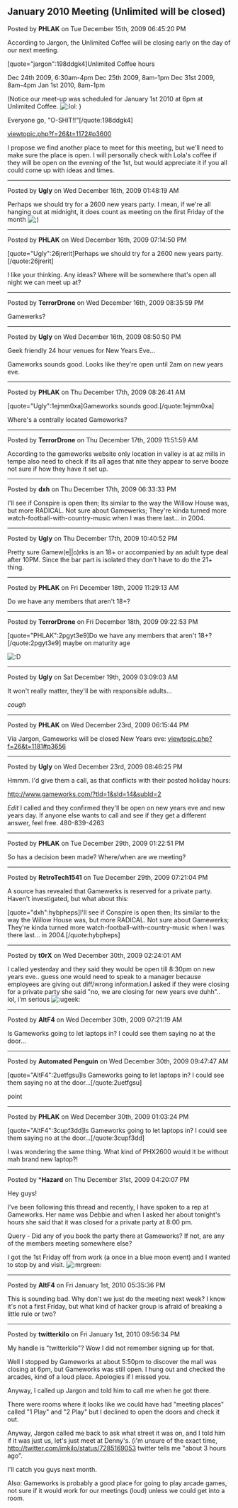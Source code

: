 ## January 2010 Meeting (Unlimited will be closed)
Posted by **PHLAK** on Tue December 15th, 2009 06:45:20 PM

According to Jargon, the Unlimited Coffee will be closing early on the day of our next meeting.

[quote=&quot;jargon&quot;:198ddgk4]Unlimited Coffee hours

Dec 24th 2009, 6:30am-4pm
Dec 25th 2009, 8am-1pm
Dec 31st 2009, 8am-4pm
Jan 1st 2010, 8am-1pm

(Notice our meet-up was scheduled for January 1st 2010 at 6pm at Unlimited Coffee. <!-- s:lol: --><img src="{SMILIES_PATH}/icon_lol.gif" alt=":lol:" title="Laughing" /><!-- s:lol: --> )

Everyone go, &quot;O-SHIT!!&quot;[/quote:198ddgk4]
<!-- l --><a class="postlink-local" href="http://www.phx2600.org/forum/viewtopic.php?f=26&amp;t=1172#p3600">viewtopic.php?f=26&amp;t=1172#p3600</a><!-- l -->

I propose we find another place to meet for this meeting, but we'll need to make sure the place is open.  I will personally check with Lola's coffee if they will be open on the evening of the 1st, but would appreciate it if you all could come up with ideas and times.

--------------------------------------------------------------------------------

Posted by **Ugly** on Wed December 16th, 2009 01:48:19 AM

Perhaps we should try for a 2600 new years party. I mean, if we're all hanging out at midnight, it does count as meeting on the first Friday of the month <!-- s;) --><img src="{SMILIES_PATH}/icon_e_wink.gif" alt=";)" title="Wink" /><!-- s;) -->

--------------------------------------------------------------------------------

Posted by **PHLAK** on Wed December 16th, 2009 07:14:50 PM

[quote=&quot;Ugly&quot;:26jrerit]Perhaps we should try for a 2600 new years party.[/quote:26jrerit]

I like your thinking.  Any ideas?  Where will be somewhere that's open all night we can meet up at?

--------------------------------------------------------------------------------

Posted by **TerrorDrone** on Wed December 16th, 2009 08:35:59 PM

Gamewerks?

--------------------------------------------------------------------------------

Posted by **Ugly** on Wed December 16th, 2009 08:50:50 PM

Geek friendly 24 hour venues for New Years Eve...

Gameworks sounds good. Looks like they're open until 2am on new years eve.

--------------------------------------------------------------------------------

Posted by **PHLAK** on Thu December 17th, 2009 08:26:41 AM

[quote=&quot;Ugly&quot;:1ejmm0xa]Gameworks sounds good.[/quote:1ejmm0xa]

Where's a centrally located Gameworks?

--------------------------------------------------------------------------------

Posted by **TerrorDrone** on Thu December 17th, 2009 11:51:59 AM

According to the gameworks website only location in valley is at az mills in tempe also need to check if its all ages that nite they appear to serve booze not sure if how they have it set up.

--------------------------------------------------------------------------------

Posted by **dxh** on Thu December 17th, 2009 06:33:33 PM

I'll see if Conspire is open then; Its similar to the way the Willow House was, but more RADICAL.  Not sure about Gamewerks; They're kinda turned more watch-football-with-country-music when I was there last... in 2004.

--------------------------------------------------------------------------------

Posted by **Ugly** on Thu December 17th, 2009 10:40:52 PM

Pretty sure Gamew(e||o)rks is an 18+ or accompanied by an adult type deal after 10PM. Since the bar part is isolated they don't have to do the 21+ thing.

--------------------------------------------------------------------------------

Posted by **PHLAK** on Fri December 18th, 2009 11:29:13 AM

Do we have any members that aren't 18+?

--------------------------------------------------------------------------------

Posted by **TerrorDrone** on Fri December 18th, 2009 09:22:53 PM

[quote=&quot;PHLAK&quot;:2pgyt3e9]Do we have any members that aren't 18+?[/quote:2pgyt3e9]
maybe on maturity age
 <!-- s:D --><img src="{SMILIES_PATH}/icon_e_biggrin.gif" alt=":D" title="Very Happy" /><!-- s:D -->

--------------------------------------------------------------------------------

Posted by **Ugly** on Sat December 19th, 2009 03:09:03 AM

It won't really matter, they'll be with responsible adults...

*cough*

--------------------------------------------------------------------------------

Posted by **PHLAK** on Wed December 23rd, 2009 06:15:44 PM

Via Jargon, Gameworks will be closed New Years eve: <!-- l --><a class="postlink-local" href="http://www.phx2600.org/forum/viewtopic.php?f=26&amp;t=1181#p3656">viewtopic.php?f=26&amp;t=1181#p3656</a><!-- l -->

--------------------------------------------------------------------------------

Posted by **Ugly** on Wed December 23rd, 2009 08:46:25 PM

Hmmm. I'd give them a call, as that conflicts with their posted holiday hours:

<!-- m --><a class="postlink" href="http://www.gameworks.com/?tId=1&amp;sId=14&amp;subId=2">http://www.gameworks.com/?tId=1&amp;sId=14&amp;subId=2</a><!-- m -->

*Edit*
I called and they confirmed they'll be open on new years eve and new years day. If anyone else wants to call and see if they get a different answer, feel free. 480-839-4263

--------------------------------------------------------------------------------

Posted by **PHLAK** on Tue December 29th, 2009 01:22:51 PM

So has a decision been made?  Where/when are we meeting?

--------------------------------------------------------------------------------

Posted by **RetroTech1541** on Tue December 29th, 2009 07:21:04 PM

A source has revealed that Gamewerks is reserved for a private party. Haven't investigated, but what about this:

[quote=&quot;dxh&quot;:hybpheps]I'll see if Conspire is open then; Its similar to the way the Willow House was, but more RADICAL.  Not sure about Gamewerks; They're kinda turned more watch-football-with-country-music when I was there last... in 2004.[/quote:hybpheps]

--------------------------------------------------------------------------------

Posted by **t0rX** on Wed December 30th, 2009 02:24:01 AM

I called yesterday and they said they would be open till 8:30pm on new years eve.. guess one would need to speak to a manager because employees are giving out diff/wrong information.I asked if they were closing for a private party she said &quot;no, we are closing for new years eve duhh&quot;.. lol, i'm serious <!-- s:ugeek: --><img src="{SMILIES_PATH}/icon_e_ugeek.gif" alt=":ugeek:" title="Uber Geek" /><!-- s:ugeek: -->

--------------------------------------------------------------------------------

Posted by **AltF4** on Wed December 30th, 2009 07:21:19 AM

Is Gameworks going to let laptops in? I could see them saying no at the door...

--------------------------------------------------------------------------------

Posted by **Automated Penguin** on Wed December 30th, 2009 09:47:47 AM

[quote=&quot;AltF4&quot;:2uetfgsu]Is Gameworks going to let laptops in? I could see them saying no at the door...[/quote:2uetfgsu]

point

--------------------------------------------------------------------------------

Posted by **PHLAK** on Wed December 30th, 2009 01:03:24 PM

[quote=&quot;AltF4&quot;:3cupf3dd]Is Gameworks going to let laptops in? I could see them saying no at the door...[/quote:3cupf3dd]

I was wondering the same thing.  What kind of PHX2600 would it be without mah brand new laptop?!

--------------------------------------------------------------------------------

Posted by ***Hazard** on Thu December 31st, 2009 04:20:07 PM

Hey guys!

I've been following this thread and recently, I have spoken to a rep at Gameworks. Her name was Debbie and when I asked her about tonight's hours she said that it was closed for a private party at 8:00 pm.

Query - Did any of you book the party there at Gameworks? If not, are any of the members meeting somewhere else? 

I got the 1st Friday off from work (a once in a blue moon event) and I wanted to stop by and visit.  <!-- s:mrgreen: --><img src="{SMILIES_PATH}/icon_mrgreen.gif" alt=":mrgreen:" title="Mr. Green" /><!-- s:mrgreen: -->

--------------------------------------------------------------------------------

Posted by **AltF4** on Fri January 1st, 2010 05:35:36 PM

This is sounding bad. Why don't we just do the meeting next week? I know it's not a first Friday, but what kind of hacker group is afraid of breaking a little rule or two?

--------------------------------------------------------------------------------

Posted by **twitterkilo** on Fri January 1st, 2010 09:56:34 PM

My handle is &quot;twitterkilo&quot;? Wow I did not remember signing up for that.

Well I stopped by Gameworks at about 5:50pm to discover the mall was closing at 6pm, but Gameworks was still open. I hung out and checked the arcades, kind of a loud place. Apologies if I missed you.

Anyway, I called up Jargon and told him to call me when he got there.

There were rooms where it looks like we could have had &quot;meeting places&quot; called &quot;1 Play&quot; and &quot;2 Play&quot; but I declined to open the doors and check it out.

Anyway, Jargon called me back to ask what street it was on, and I told him if it was just us, let's just meet at Denny's. (i'm unsure of the exact time, <!-- m --><a class="postlink" href="http://twitter.com/imkilo/status/7285169053">http://twitter.com/imkilo/status/7285169053</a><!-- m --> twitter tells me &quot;about 3 hours ago&quot;.

I'll catch you guys next month.

Also: Gameworks is probably a good place for going to play arcade games, not sure if it would work for our meetings (loud) unless we could get into a room.
